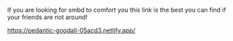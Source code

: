 If you are looking for smbd to comfort you this link is the best you can find if your friends are not around!

https://pedantic-goodall-05acd3.netlify.app/
